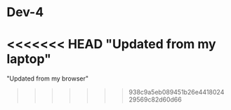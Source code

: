 # Dev-4
<<<<<<< HEAD
"Updated from my laptop"
=======
"Updated from my browser"
>>>>>>> 938c9a5eb089451b26e441802429569c82d60d66
